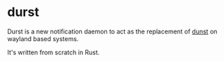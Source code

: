 # durst

Durst is a new notification daemon to act as the replacement of [dunst](https://github.com/dunst-project/dunst) on wayland based systems.

It's written from scratch in Rust.
